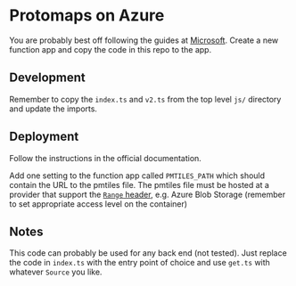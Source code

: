 # Protomaps on Azure

You are probably best off following the guides at [Microsoft](https://learn.microsoft.com/en-us/azure/azure-functions/functions-overview?pivots=programming-language-javascript). Create a new function app and copy the code in this repo to the app.

## Development

Remember to copy the `index.ts` and `v2.ts` from the top level `js/` directory and update the imports.

## Deployment

Follow the instructions in the official documentation.

Add one setting to the function app called `PMTILES_PATH` which should contain the URL to the pmtiles file. The pmtiles file must be hosted at a provider that support the [`Range` header](https://developer.mozilla.org/en-US/docs/Web/HTTP/Headers/Range), e.g. Azure Blob Storage (remember to set appropriate access level on the container)

## Notes

This code can probably be used for any back end (not tested). Just replace the code in `index.ts` with the entry point of choice and use `get.ts` with whatever `Source` you like.
